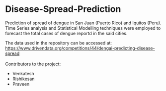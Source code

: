 # Disease-Spread-Prediction

Prediction of spread of dengue in San Juan (Puerto Rico) and Iquitos (Peru). 
<br>
Time Series analysis and Statistical Modelling techniques were employed to forecast the total cases of dengue reportd in the said cities.
<br>

The data used in the repository can be accessed at: https://www.drivendata.org/competitions/44/dengai-predicting-disease-spread
<br><br>
Contributors to the project:<br>

* Venkatesh <br>
* Rishikesan<br>
* Praveen<br>
